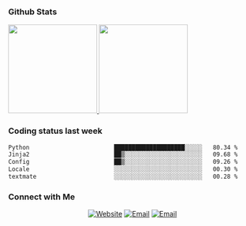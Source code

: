 
### Github Stats

<a href="https://github.com/lileixuan">
  <img height="180em" src="https://github-readme-stats.vercel.app/api?username=lileixuan&theme=buefy&show_icons=true" />
  <img height="180em" src="https://github-readme-stats.vercel.app/api/top-langs/?username=lileixuan&theme=buefy&layout=compact" />
</a>

### Coding status last week 

<!--START_SECTION:waka-->

```txt
Python                        ████████████████████░░░░░   80.34 %
Jinja2                        ██▒░░░░░░░░░░░░░░░░░░░░░░   09.68 %
Config                        ██▒░░░░░░░░░░░░░░░░░░░░░░   09.26 %
Locale                        ░░░░░░░░░░░░░░░░░░░░░░░░░   00.30 %
textmate                      ░░░░░░░░░░░░░░░░░░░░░░░░░   00.28 %
```

<!--END_SECTION:waka-->

### Connect with Me 

<p align="center">
<a href="https://www.koomu.cn/"><img alt="Website" src="https://img.shields.io/badge/Website-www.koomu.cn-blue?style=flat-square&logo=google-chrome"></a>
<a href="mailto:lileixuan@gmail.com"><img alt="Email" src="https://img.shields.io/badge/Email-lileixuan@gmail.com-blue?style=flat-square&logo=gmail"></a>
<a href="https://www.koomu.cn/rss/"><img alt="Email" src="https://img.shields.io/badge/RSS-www.koomu.cn%2Frss%2F-blue?style=flat-square&logo=rss"></a>


</p>
